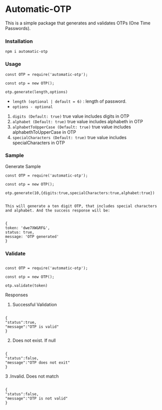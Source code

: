 # Automatic-OTP

This is a simple package that generates and validates OTPs (One Time Passwords).

### Installation

```
npm i automatic-otp

```

### Usage

```
const OTP = require('automatic-otp');

const otp = new OTP();

otp.generate(length,options)

```

- `length (optional | default = 6)` : length of password.
- `options - optional`

1.  `digits (Default: true)` true value includes digits in OTP
2.  `alphabet (Default: true)` true value includes alphabeth in OTP
3.  `alphabetToUpperCase (Default: true)` true value includes alphabethToUpperCase in OTP
4.  `specialCharacters (Default: true)` true value includes specialCharacters in OTP

### Sample

Generate Sample

```
const OTP = require('automatic-otp');

const otp = new OTP();

otp.generate(10,{digits:true,specialCharacters:true,alphabet:true})

```

```

This will generate a ten digit OTP, that includes special characters and alphabet. And the success response will be:


{
token: 'dwe7XW&RF&',
status: true,
message: 'OTP generated'
}

```



### Validate

```

const OTP = require('automatic-otp');

const otp = new OTP();

otp.validate(token)

```

Responses

1. Successful Validation

```

{
"status":true,
"message":"OTP is valid"
}

```

2. Does not exist. If null

```

{
"status":false,
"message":"OTP does not exit"
}

```

3 .Invalid. Does not match

```

{
"status":false,
"message":"OTP is not valid"
}

```

```
